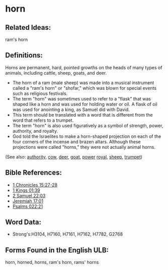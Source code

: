 # horn

## Related Ideas:

ram's horn

## Definitions:

Horns are permanent, hard, pointed growths on the heads of many types of animals, including cattle, sheep, goats, and deer.

* The horn of a ram (male sheep) was made into a musical instrument called a "ram's horn" or "shofar," which was blown for special events such as religious festivals.
* The term "horn" was sometimes used to refer to a "flask" that was shaped like a horn and was used for holding water or oil. A flask of oil was used for anointing a king, as Samuel did with David.
* This term should be translated with a word that is different from the word that refers to a trumpet.
* The term "horn" is also used figuratively as a symbol of strength, power, authority, and royalty.
* God told the Israelites to make a horn-shaped projection on each of the four corners of the incense and brazen altars. Although these projections were called "horns," they were not actually animal horns.

(See also: [authority](../kt/authority.md), [cow](../other/cow.md), [deer](../other/deer.md), [goat](../other/goat.md), [power](../kt/power.md) [royal](../other/royal.md), [sheep](../other/sheep.md), [trumpet](../other/trumpet.md))

## Bible References:

* [1 Chronicles 15:27-28](rc://en/tn/help/1ch/15/27)
* [1 Kings 01:39](rc://en/tn/help/1ki/01/39)
* [2 Samuel 22:03](rc://en/tn/help/2sa/22/03)
* [Jeremiah 17:01](rc://en/tn/help/jer/17/01)
* [Psalms 022:21](rc://en/tn/help/psa/022/21)

## Word Data:

* Strong's:H3104, H7160, H7161, H7162, H7782, G2768

## Forms Found in the English ULB:

horn, horned, horns, ram's horn, rams' horns


